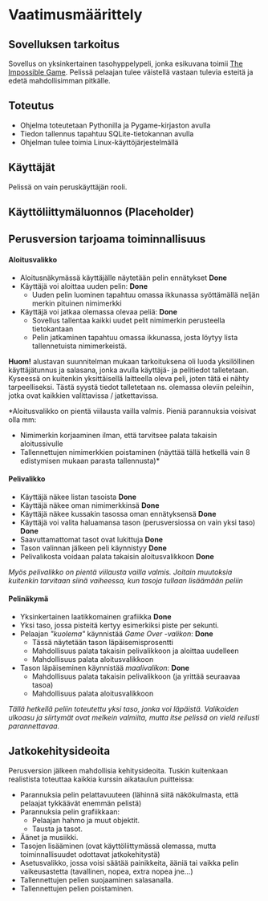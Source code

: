 # Vaatimusmäärittely

## Sovelluksen tarkoitus

Sovellus on yksinkertainen tasohyppelypeli, jonka esikuvana toimii [The Impossible Game](https://impossible.game/). Pelissä pelaajan tulee väistellä vastaan tulevia esteitä ja edetä mahdollisimman pitkälle.

## Toteutus

- Ohjelma toteutetaan Pythonilla ja Pygame-kirjaston avulla
- Tiedon tallennus tapahtuu SQLite-tietokannan avulla
- Ohjelman tulee toimia Linux-käyttöjärjestelmällä

## Käyttäjät

Pelissä on vain peruskäyttäjän rooli.

## Käyttöliittymäluonnos (Placeholder)

## Perusversion tarjoama toiminnallisuus

#### Aloitusvalikko

- Aloitusnäkymässä käyttäjälle näytetään pelin ennätykset **Done**
- Käyttäjä voi aloittaa uuden pelin: **Done**
    * Uuden pelin luominen tapahtuu omassa ikkunassa syöttämällä neljän merkin pituinen nimimerkki
- Käyttäjä voi jatkaa olemassa olevaa peliä: **Done**
    * Sovellus tallentaa kaikki uudet pelit nimimerkin perusteella tietokantaan
    * Pelin jatkaminen tapahtuu omassa ikkunassa, josta löytyy lista tallennetuista nimimerkeistä.

**Huom!** alustavan suunnitelman mukaan tarkoituksena oli luoda yksilöllinen käyttäjätunnus ja salasana, jonka avulla käyttäjä- ja pelitiedot talletetaan. Kyseessä on kuitenkin yksittäisellä laitteella oleva peli, joten tätä ei nähty tarpeelliseksi. Tästä syystä tiedot talletetaan ns. olemassa oleviin peleihin, jotka ovat kaikkien valittavissa / jatkettavissa.

*Aloitusvalikko on pientä viilausta vailla valmis. Pieniä parannuksia voisivat olla mm: 
- Nimimerkin korjaaminen ilman, että tarvitsee palata takaisin aloitussivulle
- Tallennettujen nimimerkkien poistaminen (näyttää tällä hetkellä vain 8 edistymisen mukaan parasta tallennusta)*

#### Pelivalikko

- Käyttäjä näkee listan tasoista **Done**
- Käyttäjä näkee oman nimimerkkinsä **Done**
- Käyttäjä näkee kussakin tasossa oman ennätyksensä **Done**
- Käyttäjä voi valita haluamansa tason (perusversiossa on vain yksi taso) **Done**
- Saavuttamattomat tasot ovat lukittuja **Done**
- Tason valinnan jälkeen peli käynnistyy **Done**
- Pelivalikosta voidaan palata takaisin aloitusvalikkoon **Done**

*Myös pelivalikko on pientä viilausta vailla valmis. Joitain muutoksia kuitenkin tarvitaan siinä vaiheessa, kun tasoja tullaan lisäämään peliin* 

#### Pelinäkymä

- Yksinkertainen laatikkomainen grafiikka **Done**
- Yksi taso, jossa pisteitä kertyy esimerkiksi piste per sekunti.
- Pelaajan *"kuolema"* käynnistää *Game Over -valikon*: **Done**
    * Tässä näytetään tason läpäisemisprosentti
    * Mahdollisuus palata takaisin pelivalikkoon ja aloittaa uudelleen
    * Mahdollisuus palata aloitusvalikkoon
- Tason läpäiseminen käynnistää *maalivalikon*: **Done**
    * Mahdollisuus palata takaisin pelivalikkoon (ja yrittää seuraavaa tasoa)
    * Mahdollisuus palata aloitusvalikkoon

*Tällä hetkellä peliin toteutettu yksi taso, jonka voi läpäistä. Valikoiden ulkoasu ja siirtymät ovat melkein valmiita, mutta itse pelissä on vielä reilusti parannettavaa.*

## Jatkokehitysideoita

Perusversion jälkeen mahdollisia kehitysideoita. Tuskin kuitenkaan realistista toteuttaa kaikkia kurssin aikataulun puitteissa:

- Parannuksia pelin pelattavuuteen (lähinnä siitä näkökulmasta, että pelaajat tykkäävät enemmän pelistä)
- Parannuksia pelin grafiikkaan:
    * Pelaajan hahmo ja muut objektit.
    * Tausta ja tasot.
- Äänet ja musiikki.
- Tasojen lisääminen (ovat käyttöliittymässä olemassa, mutta toiminnallisuudet odottavat jatkokehitystä)
- Asetusvalikko, jossa voisi säätää painikkeita, ääniä tai vaikka pelin vaikeusastetta (tavallinen, nopea, extra nopea jne...)
- Tallennettujen pelien suojaaminen salasanalla.
- Tallennettujen pelien poistaminen.